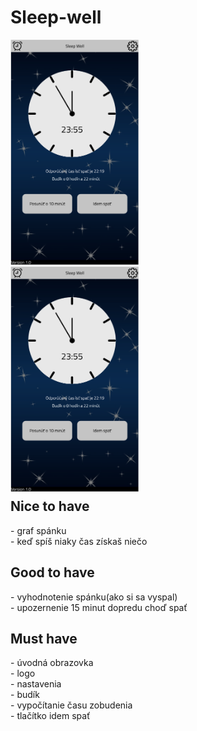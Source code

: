 <h1>Sleep-well</h1>

<div class="nav3" style="height:705px;">
    <div id="icons"><img src="https://github.com/Ondrejmuran4691/Sleep-well/blob/main/Capture.PNG" alt="obrazok" width="205" height="360">
    </div>
    <div id="icons"><img src="https://github.com/Ondrejmuran4691/Sleep-well/blob/main/Capture.PNG" alt="obrazok" width="205" height="360">
    </div>
</div>

<h2>Nice to have</h2>
- graf spánku<br>
- keď spíš niaky čas získaš niečo
<h2>Good to have</h2>
- vyhodnotenie spánku(ako si sa vyspal)<br>
- upozernenie 15 minut dopredu choď spať
<h2>Must have</h2>
- úvodná obrazovka<br>
- logo<br>
- nastavenia<br>
- budík<br>
- vypočítanie času zobudenia<br>
- tlačítko idem spať
